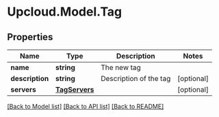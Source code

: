 # Upcloud.Model.Tag
## Properties

Name | Type | Description | Notes
------------ | ------------- | ------------- | -------------
**name** | **string** | The new tag | 
**description** | **string** | Description of the tag | [optional] 
**servers** | [**TagServers**](TagServers.md) |  | [optional] 

[[Back to Model list]](../README.md#documentation-for-models) [[Back to API list]](../README.md#documentation-for-api-endpoints) [[Back to README]](../README.md)

